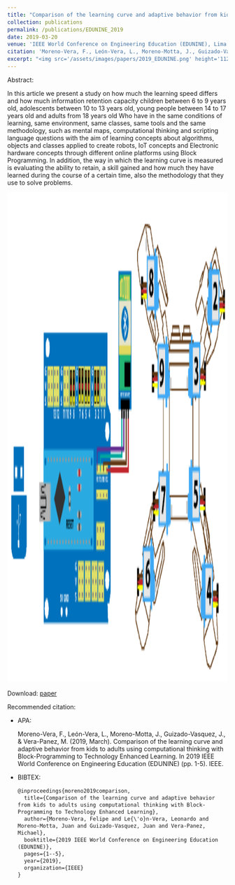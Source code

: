 ```yaml
---
title: "Comparison of the learning curve and adaptive behavior from kids to adults using computational thinking with Block-Programming to Technology Enhanced Learning"
collection: publications
permalink: /publications/EDUNINE_2019
date: 2019-03-20
venue: 'IEEE World Conference on Engineering Education (EDUNINE), Lima - Peru'
citation: 'Moreno-Vera, F., León-Vera, L., Moreno-Motta, J., Guizado-Vasquez, J., & Vera-Panez, M. (2019, March). Comparison of the learning curve and adaptive behavior from kids to adults using computational thinking with Block-Programming to Technology Enhanced Learning. In 2019 IEEE World Conference on Engineering Education (EDUNINE) (pp. 1-5). IEEE.'
excerpt: "<img src='/assets/images/papers/2019_EDUNINE.png' height='1120' width='520'>"
---
```


Abstract:

In this article we present a study on how much the learning speed differs and how much information retention capacity children between 6 to 9 years old, adolescents between 10 to 13 years old, young people between 14 to 17 years old and adults from 18 years old Who have in the same conditions of learning, same environment, same classes, same tools and the same methodology, such as mental maps, computational thinking and scripting language questions with the aim of learning concepts about algorithms, objects and classes applied to create robots, IoT concepts and Electronic hardware concepts through different online platforms using Block Programming. In addition, the way in which the learning curve is measured is evaluating the ability to retain, a skill gained and how much they have learned during the course of a certain time, also the methodology that they use to solve problems.

<img src='/assets/images/papers/2019_EDUNINE.png' height='1120' width='520'>

Download: [paper](/files/papers/2019_EDUNINE.pdf)

Recommended citation:

* APA:

  Moreno-Vera, F., León-Vera, L., Moreno-Motta, J., Guizado-Vasquez, J., & Vera-Panez, M. (2019, March). Comparison of the learning curve and adaptive behavior from kids to adults using computational thinking with Block-Programming to Technology Enhanced Learning. In 2019 IEEE World Conference on Engineering Education (EDUNINE) (pp. 1-5). IEEE.

* BIBTEX:

      @inproceedings{moreno2019comparison,
        title={Comparison of the learning curve and adaptive behavior from kids to adults using computational thinking with Block-Programming to Technology Enhanced Learning},
        author={Moreno-Vera, Felipe and Le{\'o}n-Vera, Leonardo and Moreno-Motta, Juan and Guizado-Vasquez, Juan and Vera-Panez, Michael},
        booktitle={2019 IEEE World Conference on Engineering Education (EDUNINE)},
        pages={1--5},
        year={2019},
        organization={IEEE}
      }

